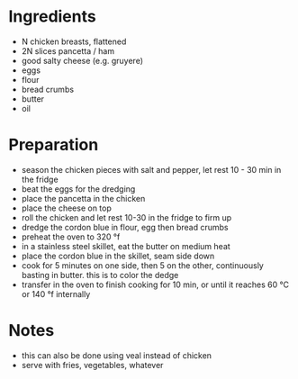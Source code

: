 # Ingredients

- N chicken breasts, flattened
- 2N slices pancetta / ham
- good salty cheese (e.g. gruyere)
- eggs
- flour
- bread crumbs
- butter
- oil

# Preparation

- season the chicken pieces with salt and pepper, 
	let rest 10 - 30 min in the fridge
- beat the eggs for the dredging
- place the pancetta in the chicken
- place the cheese on top
- roll the chicken and let rest 10-30 in the fridge to firm up
- dredge the cordon blue in flour, egg then bread crumbs
- preheat the oven to 320 °f
- in a stainless steel skillet, eat the butter on medium heat
- place the cordon blue in the skillet, seam side down
- cook for 5 minutes on one side, then 5 on the other,
	continuously basting in butter.
	this is to color the dedge
- transfer in the oven to finish cooking for 10 min,
	or until it reaches 60 °C or 140 °f internally

# Notes

- this can also be done using veal instead of chicken
- serve with fries, vegetables, whatever

